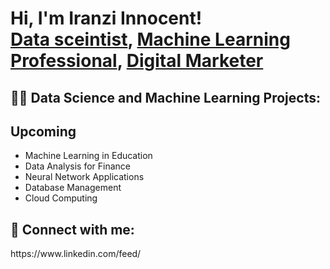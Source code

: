 <h1>Hi, I'm Iranzi Innocent! <br/><a href="https://github.com/IRANZI-INNOCENT">Data sceintist</a>, <a href="https://www.linkedin.com/in/joshmadakor/">Machine Learning Professional</a>, <a href="https://www.youtube.com/c/joshmadakor">Digital Marketer</a></h1>

<h2>👨‍💻 Data Science and Machine Learning Projects:</h2>


<h2>Upcoming</h2>

- Machine Learning in Education
- Data Analysis for Finance
- Neural Network Applications
- Database Management
- Cloud Computing

<h2> 🤳 Connect with me:</h2>
https://www.linkedin.com/feed/
